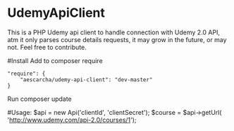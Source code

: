# UdemyApiClient

This is a PHP Udemy api client to handle connection with Udemy 2.0 API, atm it only parses course details requests, it may grow in the future, or may not. Feel free to contribute.

#Install
Add to composer require

    "require": {
        "aescarcha/udemy-api-client": "dev-master"
    }
    
Run composer update

#Usage:
    $api = new Api('clientId', 'clientSecret');
    $course = $api->getUrl( 'http://www.udemy.com/api-2.0/courses/1');
